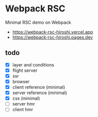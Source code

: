 # Webpack RSC

Minimal RSC demo on Webpack

- https://webpack-rsc-hiroshi.vercel.app
- https://webpack-rsc-hiroshi.pages.dev

## todo

- [x] layer and conditions
- [x] flight server
- [x] ssr
- [x] browser
- [x] client reference (minimal)
- [x] server reference (minimal)
- [x] css (minimal)
- [ ] server hmr
- [ ] client hmr
